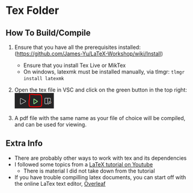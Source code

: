 # Tex Folder

## How To Build/Compile
1. Ensure that you have all the prerequisites installed: (https://github.com/James-Yu/LaTeX-Workshop/wiki/Install)
    * Ensure that you install Tex Live or MikTex
    * On windows, latexmk must be installed manually, via tlmgr: `tlmgr install latexmk`

2. Open the tex file in VSC and click on the green button in the top right:
![](../ImageStore/LATEXBUILD.png)

3. A pdf file with the same name as your file of choice will be compiled, and can be used for viewing.

## Extra Info
* There are probably other ways to work with tex and its dependencies
* I followed some topics from a [LaTeX tutorial on Youtube](https://www.youtube.com/watch?v=fCzF5gDy60g)
    * There is material I did not take down from the tutorial
* If you have trouble compilling latex documents, you can start off with the online LaTex text editor, [Overleaf](https://www.overleaf.com)